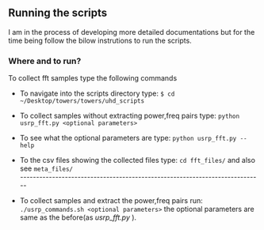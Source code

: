 ## Running the scripts 

I am in the process of developing more detailed documentations but for the time being follow the bilow instrutions to run the scripts.

### Where and to run?
To collect fft samples type the following commands

- To navigate into the scripts directory type: `$ cd ~/Desktop/towers/towers/uhd_scripts`</br>

- To collect samples without extracting power,freq pairs type: `python usrp_fft.py <optional parameters>`</br>

- To see what the optional parameters are type: `python usrp_fft.py --help` </br>

- To the csv files showing the collected files type: `cd fft_files/` and also see `meta_files/`</br>
----------------------------------------------------------------------------</br>
- To collect samples and extract the power,freq pairs run: `./usrp_commands.sh <optional parameters>` the optional parameters are same as the before(as _usrp_fft.py <optional parameters>_).



